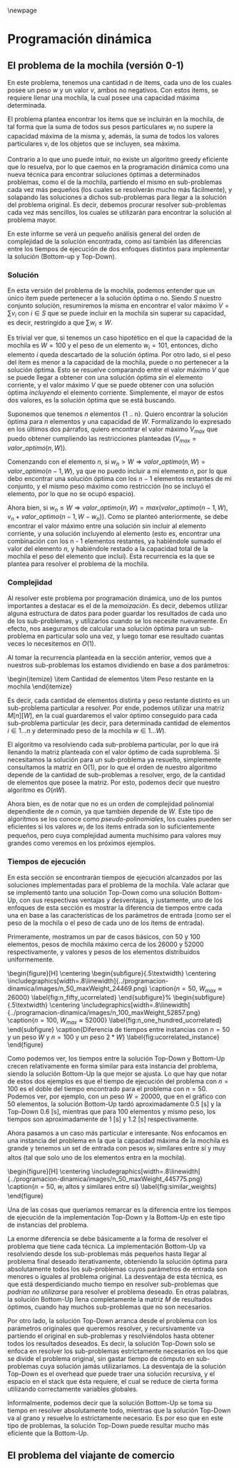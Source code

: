 \newpage

# Programación dinámica

## El problema de la mochila (versión 0-1)

   En este problema, tenemos una cantidad *n* de items, cada uno de los cuales posee un peso *w* y un valor *v*, ambos no negativos. Con estos items, se requiere llenar una mochila, la cual posee una capacidad máxima determinada.

   El problema plantea encontrar los items que se incluirán en la mochila, de tal forma que la suma de todos sus pesos particulares $w_i$ no supere la capacidad máxima de la misma y, además, la suma de todos los valores particulares $v_i$ de los objetos que se incluyen, sea máxima.

   Contrario a lo que uno puede intuir, no existe un algoritmo greedy eficiente que lo resuelva, por lo que caemos en la programación dinámica como una nueva técnica para encontrar soluciones óptimas a determinados problemas, como el de la mochila, partiendo el mismo en sub-problemas cada vez más pequeños (los cuales se resolverán mucho más fácilmente), y solapando las soluciones a dichos sub-problemas para llegar a la solución del problema original. Es decir, debemos procurar resolver sub-problemas cada vez más sencillos, los cuales se utilizarán para encontrar la solución al problema mayor.
   
   En este informe se verá un pequeño análisis general del orden de complejidad de la solución encontrada, como así también las diferencias entre los tiempos de ejecución de dos enfoques distintos para implementar la solución (Bottom-up y Top-Down).

### Solución

   En esta versión del problema de la mochila, podemos entender que un único ítem puede pertenecer a la solución óptima o no. Siendo $S$ nuestro conjunto solución, resumiremos la misma en encontrar el valor máximo $V = \sum v_i$ con $i \in S$ que se puede incluir en la mochila sin superar su capacidad, es decir, restringido a que $\sum w_i \leq W$.

   Es trivial ver que, si tenemos un caso hipotético en el que la capacidad de la mochila es $W = 100$ y el peso de un elemento $w_i = 101$, entonces, dicho elemento $i$ queda descartado de la solución óptima.
   Por otro lado, si el peso del item es menor a la capacidad de la mochila, puede o no pertenecer a la solución óptima. Esto se resuelve comparando entre el valor máximo $V$ que se puede llegar a obtener con una solución óptima *sin* el elemento corriente, y el valor máximo $V$ que se puede obtener con una solución óptima *incluyendo* el elemento corriente. Simplemente, el mayor de estos dos valores, es la solución óptima que se está buscando.
   
   Suponemos que tenemos *n* elementos {1 .. n}. Quiero encontrar la solución óptima para *n* elementos y una capacidad de $W$. Formalizando lo expresado en los últimos dos párrafos, quiero encontrar el valor máximo $V_{max}$ que puedo obtener cumpliendo las restricciones planteadas ($V_{max} = valor\_optimo(n,W)$).
   
   Comenzando con el elemento *n*, si $w_n > W \Rightarrow valor\_optimo(n,W) = valor\_optimo(n - 1, W)$, ya que no puedo incluir a mi elemento *n*, por lo que debo encontrar una solución óptima con los $n - 1$ elementos restantes de mi conjunto, y el mismo peso máximo como restricción (no se incluyó el elemento, por lo que no se ocupó espacio).
   
   Ahora bien, si $w_n \leq W \Rightarrow valor\_optimo(n,W) = max(valor\_optimo(n - 1, W), v_n + valor\_optimo(n - 1, W - w_n))$. Como se planteó anteriormente, se debe encontrar el valor máximo entre una solución sin incluir al elemento corriente, y una solución incluyendo al elemento (esto es, encontrar una combinación con los n - 1 elementos restantes, ya habiéndole sumado el valor del elemento *n*, y habiéndole restado a la capacidad total de la mochila el peso del elemento que incluí).
   Esta recurrencia es la que se plantea para resolver el problema de la mochila.
   
### Complejidad

   Al resolver este problema por programación dinámica, uno de los puntos importantes a destacar es el de la *memoización*. Es decir, debemos utilizar alguna estructura de datos para poder guardar los resultados de cada uno de los sub-problemas, y utilizarlos cuando se los necesite nuevamente. En efecto, nos aseguramos de calcular una solución óptima para un sub-problema en particular solo una vez, y luego tomar ese resultado cuantas veces lo necesitemos en $O(1)$.
   
   Al tomar la recurrencia planteada en la sección anterior, vemos que a nuestros sub-problemas los estamos dividiendo en base a dos parámetros:

   \begin{itemize}
   \item Cantidad de elementos
   \item Peso restante en la mochila
   \end{itemize}

Es decir, cada cantidad de elementos distinta y peso restante distinto es un sub-problema particular a resolver. Por ende, podemos utilizar una matriz $M[n][W]$, en la cual guardaremos el valor óptimo conseguido para cada sub-problema particular (es decir, para determinada cantidad de elementos $i \in {1 \ldots n}$ y determinado peso de la mochila $w \in {1 \ldots W}$).
   
   El algoritmo va resolviendo cada sub-problema particular, por lo que irá llenando la matriz planteada con el valor óptimo de cada suproblema. Si necesitamos la solución para un sub-problema ya resuelto, simplemente consultamos la matriz en O(1), por lo que el orden de nuestro algoritmo depende de la cantidad de sub-problemas a resolver, ergo, de la cantidad de elementos que posee la matriz. Por esto, podemos decir que nuestro algoritmo es $O(nW)$.
   
   Ahora bien, es de notar que no es un orden de complejidad polinomial dependiente de *n* común, ya que también depende de *W*. Este tipo de algoritmos se los conoce como *pseudo-polinomiales*, los cuales pueden ser eficientes si los valores $w_i$ de los ítems entrada son lo suficientemente pequeños, pero cuya complejidad aumenta muchísimo para valores muy grandes como veremos en los próximos ejemplos.
   
### Tiempos de ejecución

   En esta sección se encontrarán tiempos de ejecución alcanzados por las soluciones implementadas para el problema de la mochila. Vale aclarar que se implementó tanto una solución Top-Down como una solución Bottom-Up, con sus respectivas ventajas y desventajas, y justamente, uno de los enfoques de esta sección es mostrar la diferencia de tiempos entre cada una en base a las características de los parámetros de entrada (como ser el peso de la mochila o el peso de cada uno de los ítems de entrada).
   
   Primeramente, mostramos un par de casos básicos, con 50 y 100 elementos, pesos de mochila máximo cerca de los 26000 y 52000 respectivamente, y valores y pesos de los elementos distribuidos uniformemente.
   
\begin{figure}[H]
\centering
\begin{subfigure}{.5\textwidth}
  \centering
  \includegraphics[width=.8\linewidth]{../programacion-dinamica/images/n_50_maxWeight_24469.png}
  \caption{$n = 50$, $W_{max} \approx 26000$}
  \label{fig:n_fifty_ucorrelated}
\end{subfigure}%
\begin{subfigure}{.5\textwidth}
  \centering
  \includegraphics[width=.8\linewidth]{../programacion-dinamica/images/n_100_maxWeight_52857.png}
  \caption{$n = 100$, $W_{max} \approx 52000$}
  \label{fig:n_one_hundred_ucorrelated}
\end{subfigure}
\caption{Diferencia de tiempos entre instancias con $n = 50$ y un peso $W$ y $n = 100$ y un peso $2*W$}
\label{fig:ucorrelated_instance}
\end{figure}

   Como podemos ver, los tiempos entre la solución Top-Down y Bottom-Up crecen relativamente en forma similar para esta instancia del problema, siendo la solución Bottom-Up la que mejor se ajusta. Lo que hay que notar de estos dos ejemplos es que el tiempo de ejecución del problema con $n = 100$ es el doble del tiempo encontrado para el problema con $n = 50$. Podemos ver, por ejemplo, con un peso $W = 20000$, que en el gráfico con 50 elementos, la solución Bottom-Up tardó aproximadamente 0.5 [s] y la Top-Down 0.6 [s], mientras que para 100 elementos y mismo peso, los tiempos son aproximadamente de 1 [s] y 1.2 [s] respectivamente.
   
   Ahora pasamos a un caso más particular e interesante. Nos enfocamos en una instancia del problema en la que la capacidad máxima de la mochila es grande y tenemos un set de entrada con pesos $w_i$ similares entre sí y muy altos (tal que solo uno de los elementos entra en la mochila).
   
\begin{figure}[H]
\centering
\includegraphics[width=.8\linewidth]{../programacion-dinamica/images/n_50_maxWeight_445775.png}
\caption{$n = 50$, $w_i$ altos y similares entre sí}
\label{fig:similar_weights}
\end{figure}

   Una de las cosas que queríamos remarcar es la diferencia entre los tiempos de ejecución de la implementación Top-Down y la Bottom-Up en este tipo de instancias del problema.
   
   La enorme diferencia se debe básicamente a la forma de resolver el problema que tiene cada técnica. La implementación Bottom-Up va resolviendo desde los sub-problemas más pequeños hasta llegar al problema final deseado iterativamente, obteniendo la solución óptima para absolutamente todos los sub-problemas cuyos parámetros de entrada son menores o iguales al problema original. La desventaja de esta técnica, es que está desperdiciando mucho tiempo en resolver sub-problemas que *podrían no utilizarse* para resolver el problema deseado. En otras palabras, la solución Bottom-Up llena completamente la matriz $M$ de resultados óptimos, cuando hay muchos sub-problemas que no son necesarios.
   
   Por otro lado, la solución Top-Down arranca desde el problema con los parámetros originales que queremos resolver, y recursivamente va partiendo el original en sub-problemas y resolviéndolos hasta obtener todos los resultados deseados. Es decir, la solución Top-Down solo se enfoca en resolver los sub-problemas estrictamente necesarios en los que se divide el problema original, sin gastar tiempo de cómputo en sub-problemas cuya solución jamás utilizaríamos. La desventaja de la solución Top-Down es el overhead que puede traer una solución recursiva, y el espacio en el stack que ésta requiere, el cual se reduce de cierta forma utilizando correctamente variables globales.
   
   Informalmente, podemos decir que la solución Bottom-Up se toma su tiempo en resolver absolutamente todo, mientras que la solución Top-Down va al grano y resuelve lo estrictamente necesario. Es por eso que en este tipo de problemas, la solución Top-Down puede resultar mucho más eficiente que la Bottom-Up.
   
   
## El problema del viajante de comercio
